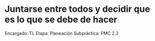 # Juntarse entre todos y decidir que es lo que se debe de hacer

Encargado: TL
Etapa: Planeación
Subpráctica: PMC 2.2